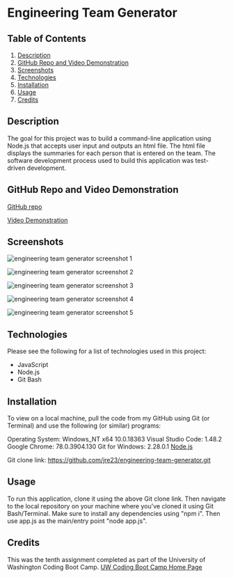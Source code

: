 # Engineering Team Generator

## Table of Contents

1. [Description](#Description)
2. [GitHub Repo and Video Demonstration](#GitHub-Repo-and-Video-Demonstration)
3. [Screenshots](#Screenshots)
4. [Technologies](#Technologies)
5. [Installation](#Installation)
6. [Usage](#Usage)
7. [Credits](#Credits)

## Description

The goal for this project was to build a command-line application using Node.js that accepts user input and outputs an html file. The html file displays the summaries for each person that is entered on the team. The software development process used to build this application was test-driven development.

## GitHub Repo and Video Demonstration

[GitHub repo](https://github.com/jre23/engineering-team-generator)

[Video Demonstration](https://drive.google.com/file/d/1gEV8vPOYqx6g8Y8_k6EuXWLD8PdOxJRN/view)

## Screenshots

![engineering team generator screenshot 1](https://user-images.githubusercontent.com/69170823/98774295-95818e00-239f-11eb-9793-1e00b446ecf2.png)

![engineering team generator screenshot 2](https://user-images.githubusercontent.com/69170823/98650410-b38eb600-22ed-11eb-94d3-39c1be0a339c.png)

![engineering team generator screenshot 3](https://user-images.githubusercontent.com/69170823/98650024-2ba8ac00-22ed-11eb-9260-7db22a7311f0.png)

![engineering team generator screenshot 4](https://user-images.githubusercontent.com/69170823/98650145-585cc380-22ed-11eb-804c-be7c5777af93.png)

![engineering team generator screenshot 5](https://user-images.githubusercontent.com/69170823/98650283-8b06bc00-22ed-11eb-8523-8f873c2d7df0.png)

## Technologies

Please see the following for a list of technologies used in this project:

* JavaScript
* Node.js
* Git Bash

## Installation

To view on a local machine, pull the code from my GitHub using Git (or Terminal) and use the following (or similar) programs:

Operating System: Windows_NT x64 10.0.18363
Visual Studio Code: 1.48.2
Google Chrome: 78.0.3904.130
Git for Windows: 2.28.0.1
[Node.js](https://nodejs.org/en/)

Git clone link: https://github.com/jre23/engineering-team-generator.git

## Usage

To run this application, clone it using the above Git clone link. Then navigate to the local repository on your machine where you've cloned it using Git Bash/Terminal. Make sure to install any dependencies using "npm i". Then use app.js as the main/entry point "node app.js".

## Credits

This was the tenth assignment completed as part of the University of Washington Coding Boot Camp. [UW Coding Boot Camp Home Page](https://bootcamp.uw.edu/coding/)